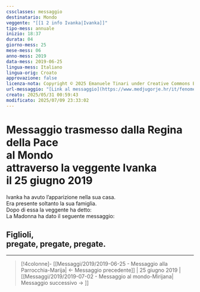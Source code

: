 ```yaml
---
cssclasses: messaggio
destinatario: Mondo
veggente: "[[1 2 info Ivanka|Ivanka]]"
tipo-mess: annuale
inizio: 18:37
durata: 04
giorno-mess: 25
mese-mess: 06
anno-mess: 2019
data-mess: 2019-06-25
lingua-mess: Italiano
lingua-orig: Croato
approvazione: false
licenza-nota: Copyright © 2025 Emanuele Tinari under Creative Commons BY-NC-SA 4.0 https://creativecommons.org/licenses/by-nc-sa/4.0/
url-messaggio: "[Link al messaggio](https://www.medjugorje.hr/it/fenomeno-di-medjugorje/apparizioni-annuali/)"
creato: 2025/05/31 00:59:43
modificato: 2025/07/09 23:33:02
---
```


# Messaggio trasmesso dalla Regina della Pace<br>al Mondo<br>attraverso la veggente Ivanka<br>il 25 giugno 2019

Ivanka ha avuto l’apparizione nella sua casa.<br>Era presente soltanto la sua famiglia.<br>Dopo di essa la veggente ha detto:<br>La Madonna ha dato il seguente messaggio:
## Figlioli,<br>pregate, pregate, pregate.

***

> [!4colonne]- [[Messaggi/2019/2019-06-25 - Messaggio alla Parrocchia-Marija| ← Messaggio precedente]] | 25 giugno 2019 | [[Messaggi/2019/2019-07-02 - Messaggio al mondo-Mirijana| Messaggio successivo → ]]
